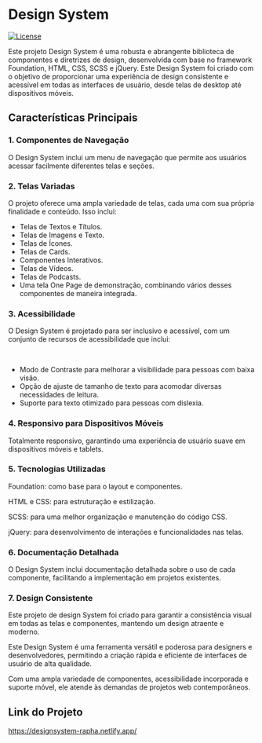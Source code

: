 # Design System

[![License](https://img.shields.io/badge/license-MIT-blue.svg)](https://opensource.org/licenses/MIT)

<p>Este projeto Design System é uma robusta e abrangente biblioteca de componentes e diretrizes de design, desenvolvida com base no framework Foundation, HTML, CSS, SCSS e jQuery. Este Design System foi criado com o objetivo de proporcionar uma experiência de design consistente e acessível em todas as interfaces de usuário, desde telas de desktop até dispositivos móveis.</p>

## Características Principais

### 1. Componentes de Navegação

O Design System inclui um menu de navegação que permite aos usuários acessar facilmente diferentes telas e seções.

### 2. Telas Variadas

<div>
  O projeto oferece uma ampla variedade de telas, cada uma com sua própria finalidade e conteúdo. Isso inclui:
  <br/>
  <ul>
    <li>Telas de Textos e Títulos.</li>
    <li>Telas de Imagens e Texto.</li>
    <li>Telas de Ícones.</li>
    <li>Telas de Cards.</li>
    <li>Componentes Interativos.</li>
    <li>Telas de Vídeos.</li>
    <li>Telas de Podcasts.</li>
    <li>Uma tela One Page de demonstração, combinando vários desses componentes de maneira integrada.</li>
  </ul>
</div>

### 3. Acessibilidade
<div>
  <p>O Design System é projetado para ser inclusivo e acessível, com um conjunto de recursos de acessibilidade que inclui:</p>
  <br/>
  <ul>
    <li>Modo de Contraste para melhorar a visibilidade para pessoas com baixa visão.</li>
    <li>Opção de ajuste de tamanho de texto para acomodar diversas necessidades de leitura.</li>
    <li>Suporte para texto otimizado para pessoas com dislexia.</li>
  </ul>
</div>


### 4. Responsivo para Dispositivos Móveis

<p>Totalmente responsivo, garantindo uma experiência de usuário suave em dispositivos móveis e tablets.</p>

### 5. Tecnologias Utilizadas

<p>Foundation: como base para o layout e componentes.</p>
<p>HTML e CSS: para estruturação e estilização.</p>
<p>SCSS: para uma melhor organização e manutenção do código CSS.</p>
<p>jQuery: para desenvolvimento de interações e funcionalidades nas telas.</p>

### 6. Documentação Detalhada

<p>O Design System inclui documentação detalhada sobre o uso de cada componente, facilitando a implementação em projetos existentes.</p>

### 7. Design Consistente

<p>Este projeto de design System foi criado para garantir a consistência visual em todas as telas e componentes, mantendo um design atraente e moderno.</p>
<p>Este Design System é uma ferramenta versátil e poderosa para designers e desenvolvedores, permitindo a criação rápida e eficiente de interfaces de usuário de alta qualidade.</p>
<p>Com uma ampla variedade de componentes, acessibilidade incorporada e suporte móvel, ele atende às demandas de projetos web contemporâneos.</p>

## Link do Projeto
<a href="https://designsystem-rapha.netlify.app/" target="_blanck">https://designsystem-rapha.netlify.app/</a>